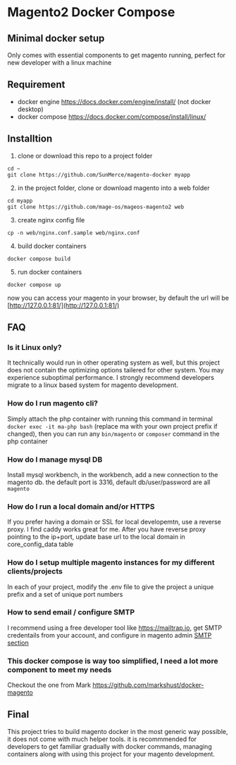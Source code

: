 # Magento2 Docker Compose
## Minimal docker setup
Only comes with essential components to get magento running, perfect for new developer with a linux machine

## Requirement
* docker engine https://docs.docker.com/engine/install/ (not docker desktop)
* docker compose https://docs.docker.com/compose/install/linux/

## Installtion
1. clone or download this repo to a project folder
```
cd ~
git clone https://github.com/SunMerce/magento-docker myapp
```
2. in the project folder, clone or download magento into a web folder
```
cd myapp
git clone https://github.com/mage-os/mageos-magento2 web
```
3. create nginx config file
```
cp -n web/nginx.conf.sample web/nginx.conf
```
4. build docker containers
```
docker compose build
```
5. run docker containers
```
docker compose up
```

now you can access your magento in your browser, by default the url will be [http://127.0.0.1:81/](http://127.0.0.1:81/)

## FAQ
### Is it Linux only?
It technically would run in other operating system as well, but this project does not contain the optimizing options tailered for other system. You may experience suboptimal performance. I strongly recommend developers migrate to a linux based system for magento development.
### How do I run magento cli?
Simply attach the php container with running this command in terminal `docker exec -it ma-php bash` (replace ma with your own project prefix if changed), then you can run any `bin/magento` or `composer` command in the php container
### How do I manage mysql DB
Install mysql workbench, in the workbench, add a new connection to the magento db. the default port is 3316, default db/user/password are all `magento`
### How do I run a local domain and/or HTTPS
If you prefer having a domain or SSL for local developemtn, use a reverse proxy. I find caddy works great for me.
After you have reverse proxy pointing to the ip+port, update base url to the local domain in core_config_data table
### How do I setup multiple magento instances for my different clients/projects
In each of your project, modify the .env file to give the project a unique prefix and a set of unique port numbers
### How to send email / configure SMTP
I recommend using a free developer tool like https://mailtrap.io, get SMTP credentails from your account, and configure in magento admin [SMTP section](https://experienceleague.adobe.com/en/docs/commerce-admin/systems/communications/email-communications)
### This docker compose is way too simplified, I need a lot more component to meet my needs
Checkout the one from Mark https://github.com/markshust/docker-magento

## Final
This project tries to build magento docker in the most generic way possible, it does not come with much helper tools. it is recommmended for developers to get familiar gradually with docker commands, managing containers along with using this project for your magento development.
